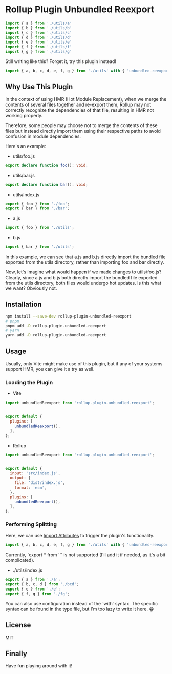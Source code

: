 # Rollup Plugin Unbundled Reexport

```js
import { a } from './utils/a'
import { b } from './utils/b'
import { c } from './utils/c'
import { d } from './utils/d'
import { e } from './utils/e'
import { f } from './utils/f'
import { g } from './utils/g'
```
Still writing like this? Forget it, try this plugin instead!
```js
import { a, b, c, d, e, f, g } from './utils' with { 'unbundled-reexport': 'on' }
```


## Why Use This Plugin


In the context of using HMR (Hot Module Replacement), when we merge the contents of several files together and re-export them, Rollup may not correctly recognize the dependencies of that file, resulting in HMR not working properly.

Therefore, some people may choose not to merge the contents of these files but instead directly import them using their respective paths to avoid confusion in module dependencies.

Here's an example:

* utils/foo.js
```ts
export declare function foo(): void;
```
* utils/bar.js
```ts
export declare function bar(): void;
```
* utils/index.js
```js
export { foo } from './foo';
export { bar } from './bar';
```
* a.js
```js
import { foo } from './utils';
```
* b.js
```js
import { bar } from './utils';
```

In this example, we can see that a.js and b.js directly import the bundled file exported from the utils directory, rather than importing foo and bar directly.

Now, let's imagine what would happen if we made changes to utils/foo.js? Clearly, since a.js and b.js both directly import the bundled file exported from the utils directory, both files would undergo hot updates. Is this what we want? Obviously not.

## Installation


```bash
npm install --save-dev rollup-plugin-unbundled-reexport
# pnpm
pnpm add -D rollup-plugin-unbundled-reexport
# yarn
yarn add -D rollup-plugin-unbundled-reexport
```


## Usage


Usually, only Vite might make use of this plugin, but if any of your systems support HMR, you can give it a try as well.

### Loading the Plugin


* Vite
```js
import unbundledReexport from 'rollup-plugin-unbundled-reexport';


export default {
  plugins: [
    unbundledReexport(),
  ],
};
```
* Rollup
```js
import unbundledReexport from 'rollup-plugin-unbundled-reexport';


export default {
  input: 'src/index.js',
  output: {
    file: 'dist/index.js',
    format: 'esm',
  },
  plugins: [
    unbundledReexport(),
  ],
};
```




### Performing Splitting


Here, we can use [Import Attributes](https://github.com/tc39/proposal-import-attributes) to trigger the plugin's functionality.

```js
import { a, b, c, d, e, f, g } from './utils' with { 'unbundled-reexport': 'on' }
```

Currently, \`export * from ''\` is not supported (I'll add it if needed, as it's a bit complicated).
* ./utils/index.js
```js
export { a } from './a';
export { b, c, d } from './bcd';
export { e } from './e';
export { f, g } from './fg';
```

You can also use configuration instead of the \`with\` syntax. The specific syntax can be found in the type file, but I'm too lazy to write it here. 😁

## License


MIT


## Finally


Have fun playing around with it!
